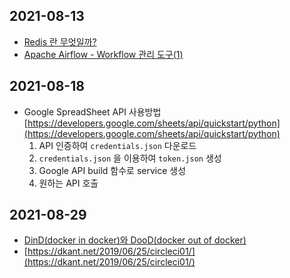 ## 2021-08-13

- [Redis 란 무엇일까?](https://velog.io/@hyeondev/Redis-%EB%9E%80-%EB%AC%B4%EC%97%87%EC%9D%BC%EA%B9%8C)
- [Apache Airflow - Workflow 관리 도구(1)](https://zzsza.github.io/data/2018/01/04/airflow-1/)

## 2021-08-18

- Google SpreadSheet API 사용방법 [https://developers.google.com/sheets/api/quickstart/python](https://developers.google.com/sheets/api/quickstart/python)
    1. API 인증하여 `credentials.json` 다운로드 
    2. `credentials.json` 을 이용하여 `token.json` 생성
    3. Google API build 함수로 service 생성
    4. 원하는 API 호출

## 2021-08-29

- [DinD(docker in docker)와 DooD(docker out of docker)](https://aidanbae.github.io/code/docker/dinddood/)
- [https://dkant.net/2019/06/25/circleci01/](https://dkant.net/2019/06/25/circleci01/)

